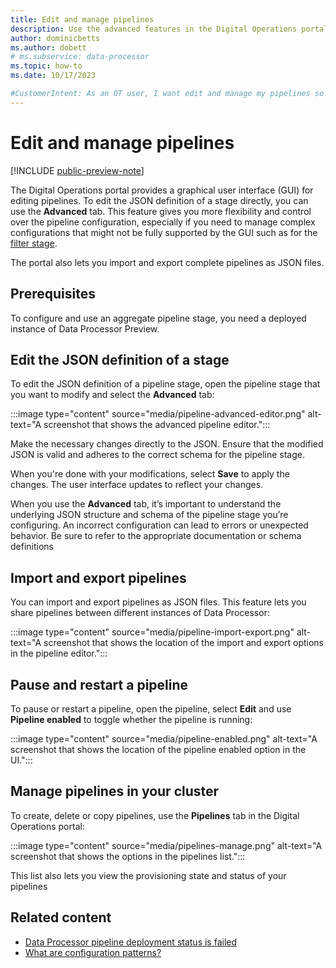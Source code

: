 ```yaml
---
title: Edit and manage pipelines
description: Use the advanced features in the Digital Operations portal to edit pipelines and import and export pipelines.
author: dominicbetts
ms.author: dobett
# ms.subservice: data-processor
ms.topic: how-to
ms.date: 10/17/2023

#CustomerIntent: As an OT user, I want edit and manage my pipelines so that I have greater flexibility in advanced editing capabilities.
---
```


# Edit and manage pipelines

[!INCLUDE [public-preview-note](../includes/public-preview-note.md)]

The Digital Operations portal provides a graphical user interface (GUI) for editing pipelines. To edit the JSON definition of a stage directly, you can use the **Advanced** tab. This feature gives you more flexibility and control over the pipeline configuration, especially if you need to manage complex configurations that might not be fully supported by the GUI such as for the [filter stage](howto-configure-filter-stage.md).

The portal also lets you import and export complete pipelines as JSON files.

## Prerequisites

To configure and use an aggregate pipeline stage, you need a deployed instance of Data Processor Preview.

## Edit the JSON definition of a stage

To edit the JSON definition of a pipeline stage, open the pipeline stage that you want to modify and select the **Advanced** tab:

:::image type="content" source="media/pipeline-advanced-editor.png" alt-text="A screenshot that shows the advanced pipeline editor.":::

Make the necessary changes directly to the JSON. Ensure that the modified JSON is valid and adheres to the correct schema for the pipeline stage.

When you're done with your modifications, select **Save** to apply the changes. The user interface updates to reflect your changes.

When you use the **Advanced** tab, it’s important to understand the underlying JSON structure and schema of the pipeline stage you’re configuring. An incorrect configuration can lead to errors or unexpected behavior. Be sure to refer to the appropriate documentation or schema definitions

## Import and export pipelines

You can import and export pipelines as JSON files. This feature lets you share pipelines between different instances of Data Processor:

:::image type="content" source="media/pipeline-import-export.png" alt-text="A screenshot that shows the location of the import and export options in the pipeline editor.":::

## Pause and restart a pipeline

To pause or restart a pipeline, open the pipeline, select **Edit** and use **Pipeline enabled** to toggle whether the pipeline is running:

:::image type="content" source="media/pipeline-enabled.png" alt-text="A screenshot that shows the location of the pipeline enabled option in the UI.":::

## Manage pipelines in your cluster

To create, delete or copy pipelines, use the **Pipelines** tab in the Digital Operations portal:

:::image type="content" source="media/pipelines-manage.png" alt-text="A screenshot that shows the options in the pipelines list.":::

This list also lets you view the provisioning state and status of your pipelines

## Related content

- [Data Processor pipeline deployment status is failed](../troubleshoot/troubleshoot.md#data-processor-pipeline-deployment-status-is-failed)
- [What are configuration patterns?](concept-configuration-patterns.md)
